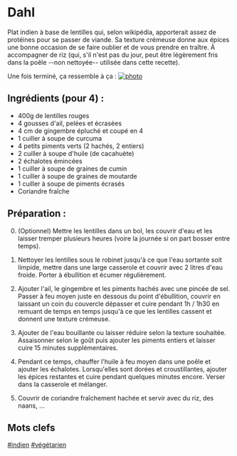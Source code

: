 Dahl
=================

Plat indien à base de lentilles qui, selon wikipédia,
apporterait assez de protéines pour se passer de viande.
Sa texture crémeuse donne aux épices une bonne occasion
de se faire oublier et de vous prendre en traître.
À accompagner de riz (qui, s'il n'est pas du jour, peut
être légèrement fris dans la poêle --non nettoyée-- utilisée
dans cette recette).

Une fois terminé, ça ressemble à ça :
[![photo](https://farm9.staticflickr.com/8365/8505391898_1b5e15425c_z_d.jpg)](http://www.flickr.com/photos/eisaru/8505391898)

Ingrédients (pour 4) :
------

- 400g de lentilles rouges
- 4 gousses d'ail, pelées et écrasées
- 4 cm de gingembre épluché et coupé en 4
- 1 cuiller à soupe de curcuma
- 4 petits piments verts (2 hachés, 2 entiers)
- 2 cuiller à soupe d'huile (de cacahuète)
- 2 échalotes émincées
- 1 cuiller à soupe de graines de cumin
- 1 cuiller à soupe de graines de moutarde
- 1 cuiller à soupe de piments écrasés
- Coriandre fraîche

Préparation :
------

0. (Optionnel) Mettre les lentilles dans un bol, les couvrir
d'eau et les laisser tremper plusieurs heures (voire la journée
si on part bosser entre temps). 

1. Nettoyer les lentilles sous le robinet jusqu'à ce que l'eau
sortante soit limpide, mettre dans une large casserole et couvrir
avec 2 litres d'eau froide. Porter à ébullition et écumer régulièrement.

2. Ajouter l'ail, le gingembre et les piments hachés avec une pincée
de sel. Passer à feu moyen juste en dessous du point d'ébullition, couvrir
en laissant un coin du couvercle dépasser et cuire pendant 1h / 1h30 en
remuant de temps en temps jusqu'à ce que les lentilles cassent et donnent
une texture crémeuse.

3. Ajouter de l'eau bouillante ou laisser réduire selon la texture
souhaitée. Assaisonner selon le goût puis ajouter les piments entiers
et laisser cuire 15 minutes supplémentaires.

4. Pendant ce temps, chauffer l'huile à feu moyen dans une poêle et
ajouter les échalotes. Lorsqu'elles sont dorées et croustillantes,
ajouter les épices restantes et cuire pendant quelques minutes encore.
Verser dans la casserole et mélanger.

5. Couvrir de coriandre fraîchement hachée et servir avec du riz,
des naans, ...

Mots clefs
----------

[#indien](index.indien.html)
[#végétarien](index.végétarien.html)
